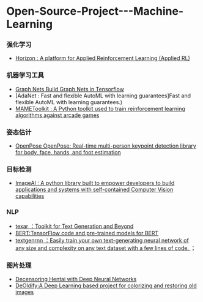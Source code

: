 # Open-Source-Project---Machine-Learning

### 强化学习
* [Horizon : A platform for Applied Reinforcement Learning (Applied RL)](https://github.com/facebookresearch/Horizon)

### 机器学习工具
* [Graph Nets Build Graph Nets in Tensorflow](https://github.com/deepmind/graph_nets)
* [AdaNet : Fast and flexible AutoML with learning guarantees]Fast and flexible AutoML with learning guarantees.)
* [MAMEToolkit : A Python toolkit used to train reinforcement learning algorithms against arcade games](https://github.com/M-J-Murray/MAMEToolkit)

### 姿态估计
* [OpenPose OpenPose: Real-time multi-person keypoint detection library for body, face, hands, and foot estimation ](https://github.com/CMU-Perceptual-Computing-Lab/openpose)

### 目标检测
* [ImageAI : A python library built to empower developers to build applications and systems with self-contained Computer Vision capabilities ](https://github.com/OlafenwaMoses/ImageAI) 

### NLP
* [texar ：Toolkit for Text Generation and Beyond](https://github.com/asyml/texar)
* [BERT:TensorFlow code and pre-trained models for BERT](https://github.com/google-research/bert)
* [textgenrnn ：Easily train your own text-generating neural network of any size and complexity on any text dataset with a few lines of code. ](https://github.com/minimaxir/textgenrnn) ；


### 图片处理
* [Decensoring Hentai with Deep Neural Networks ](https://github.com/deeppomf/DeepCreamPy)
* [DeOldify:A Deep Learning based project for colorizing and restoring old images ](https://github.com/jantic/DeOldify)
